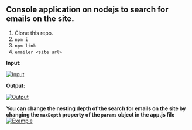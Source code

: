 ## Console application on nodejs to search for emails on the site.

1) Clone this repo.
2) `npm i`
3) `npm link`
4) `emailer <site url>`


**Input:** 

[![Input](https://i.ibb.co/YDG1J4Z/example-1.jpg)](https://ibb.co/PT8PJsQ)


**Output:**

[![Output](https://i.ibb.co/fQvKnCR/example-3.jpg)](https://ibb.co/jHRxWLK)
 

**You can change the nesting depth of the search for emails on the site by changing the `maxDepth` property of the `params` object in the app.js file**
[![Example](https://i.ibb.co/MSqnZ1z/example-2.jpg)](https://ibb.co/NCwxtN0)